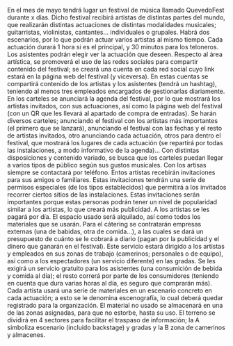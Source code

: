 En el mes de mayo tendrá lugar un festival de música llamado QuevedoFest durante x días.
Dicho festival recibirá artistas de distintas partes del mundo, que realizarán distintas actuaciones de distintas modalidades musicales; guitarristas, violinistas, cantantes... individuales o grupales.
Habrá dos escenarios, por lo que podrán actuar varios artistas al mismo tiempo. Cada actuación durará 1 hora si es el principal, y 30 minutos para los teloneros. Los asistentes podrán elegir ver la actuación que deseen.
Respecto al área artística, se promoverá el uso de las redes sociales para compartir contenido del festival; se creará una cuenta en cada red social cuyo link estará en la página web del festival (y viceversa). En estas cuentas se compartirá contenido de los artistas y los asistentes (tendrá un hashtag), teniendo al menos tres empleados encargados de gestionarlas diariamente. 
En los carteles se anunciará la agenda del festival, por lo que mostrará los artistas invitados, con sus actuaciones, así como la página web del festival (con un QR que les llevará al apartado de compra de entradas). Se harán diversos carteles; anunciando el festival con los artistas más importantes (el primero que se lanzará), anunciando el festival con las fechas y el resto de artistas invitados, otro anunciando cada actuación, otros para dentro el festival, que mostrará los lugares de cada actuación (se repartirá por todas las instalaciones, a modo informativo de la agenda)... Con distintas disposiciones y contenido variado, se busca que los carteles puedan llegar a varios tipos de público según sus gustos musicales.
Con los artisas siempre se contactará por teléfono. Entos artistas recebirán invitaciones para sus amigos o familiares. Estas invitaciones tendrán una serie de permisos especiales (de los tipos establecidos) que permitirá a los invitados recorrer ciertos sitios de las instalaciones. Estas invitaciones serán importantes porque estas personas podrán tener un nivel de popularidad similar a los artistas, lo que creará más publicidad. A los artistas se les pagará por día. 
El espacio usado será alquilado, así como todos los materiales que se usarán. Para el cátering se contratarán empresas externas (una de babidas, otra de comida...), a las cuales se dará un presupuesto de cuánto se le cobrará a diario (pagan por la publicidad y el dinero que ganarán en el festival). Este servicio estará dirigido a los artistas y empleados en sus zonas de trabajo (camerinos; personales o de equipo), así como a los espectadores (un servicio diferente) en las gradas. Se les exigirá un servicio gratuito para los asistentes (una consumición de bebida y comida al día); el resto correrá por parte de los consumidores (teniendo en cuenta que dura varias horas al día, es seguro que comprarán más).
Cada artista usará una serie de materiales en un escenario concreto en cada actuación; a esto se le denomina escenografía, lo cual deberá quedar registrado para la organización. El material no usado se almacenará en una de las zonas asignadas, para que no estorbe, hasta su uso. El terreno se dividirá en 4 sectores para facilitar el traspaso de información; la A simboliza escenario (incluido backstage) y gradas y la B zona de camerinos y almacenes.